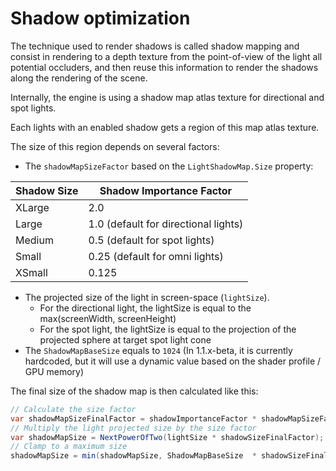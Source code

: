 # Shadow optimization

The technique used to render shadows is called shadow mapping and consist in rendering to a depth texture from the point-of-view of the light all potential occluders, and then reuse this information to render the shadows along the rendering of the scene.

Internally, the engine is using a shadow map atlas texture for directional and spot lights.

Each lights with an enabled shadow gets a region of this map atlas texture.

The size of this region depends on several factors:

- The `shadowMapSizeFactor` based on the `LightShadowMap.Size` property:

| Shadow Size | Shadow Importance Factor             |
| ----------- | ------------------------------------ |
| XLarge      | 2.0                                  |
| Large       | 1.0 (default for directional lights) |
| Medium      | 0.5 (default for spot lights)        |
| Small       | 0.25 (default for omni lights)       |
| XSmall      | 0.125                                |


- The projected size of the light in screen-space (`lightSize`). 
  - For the directional light, the lightSize is equal to the max(screenWidth, screenHeight)
  - For the spot light, the lightSize is equal to the projection of the projected sphere at target spot light cone
- The `ShadowMapBaseSize` equals to `1024` (In 1.1.x-beta, it is currently hardcoded, but it will use a dynamic value based on the shader profile / GPU memory)

 

The final size of the shadow map is then calculated like this:

```cs
// Calculate the size factor
var shadowMapSizeFinalFactor = shadowImportanceFactor * shadowMapSizeFactor;
// Multiply the light projected size by the size factor
var shadowMapSize = NextPowerOfTwo(lightSize * shadowSizeFinalFactor);
// Clamp to a maximum size
shadowMapSize = min(shadowMapSize, ShadowMapBaseSize  * shadowSizeFinalFactor);
```


